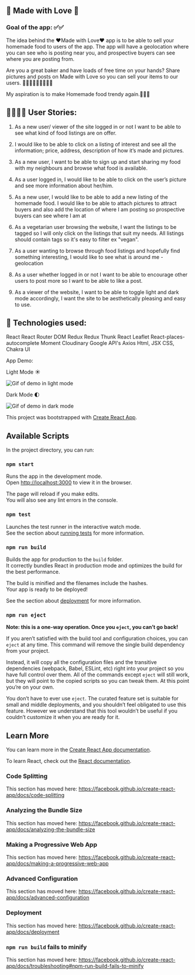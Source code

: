 ## 💖 Made with Love 💖

### Goal of the app: ✅✅

The idea behind the ❤️Made with Love❤️ app is to be able to sell your homemade food to users of the app. The app will have a geolocation where you can see who is posting near you, and prospective buyers can see where you are posting from.

Are you a great baker and have loads of free time on your hands? Share pictures and posts on Made with Love so you can sell your items to our users. 👩🏼‍🍳🧑🏽‍🍳👨🏻‍🍳

My aspiration is to make Homemade food trendy again.🍰🍪🍯

## 👩🏻‍🍳🍪 User Stories:

1. As a new user/ viewer of the site logged in or not I want to be able to see what kind of food listings are on offer.

2. I would like to be able to click on a listing of interest and see all the information; price, address, description of how it’s made and pictures.

3. As a new user, I want to be able to sign up and start sharing my food with my neighbours and browse what food is available.

4. As a user logged in, I would like to be able to click on the user’s picture and see more information about her/him.

5. As a new user, I would like to be able to add a new listing of the homemade food. I would like to be able to attach pictures to attract buyers and also add the location of where I am posting so prospective buyers can see where I am at
6. As a vegetarian user browsing the website, I want the listings to be tagged so I will only click on the listings that suit my needs. All listings should contain tags so it's easy to filter ex "vegan".

7. As a user wanting to browse through food listings and hopefully find something interesting, I would like to see what is around me - geolocation

8. As a user whether logged in or not I want to be able to encourage other users to post more so I want to be able to like a post.

9. As a viewer of the website, I want to be able to toggle light and dark mode accordingly, I want the site to be aesthetically pleasing and easy to use.

## 🚀 Technologies used:

React
React Router DOM
Redux
Redux Thunk
React Leaflet
React-places-autocomplete
Moment
Cloudinary
Google API's
Axios
Html, JSX
CSS, Chakra UI

App Demo:

Light Mode ☀️ 

![Gif of demo in light mode](https://media.giphy.com/media/VhiqTmv3Iopm5BuO9X/giphy.gif)

Dark Mode 🌓


![Gif of demo in dark mode](https://media.giphy.com/media/ReVLNaVBJEsJDmE0UY/giphy.gif)

This project was bootstrapped with [Create React App](https://github.com/facebook/create-react-app).

## Available Scripts

In the project directory, you can run:

### `npm start`

Runs the app in the development mode.<br />
Open [http://localhost:3000](http://localhost:3000) to view it in the browser.

The page will reload if you make edits.<br />
You will also see any lint errors in the console.

### `npm test`

Launches the test runner in the interactive watch mode.<br />
See the section about [running tests](https://facebook.github.io/create-react-app/docs/running-tests) for more information.

### `npm run build`

Builds the app for production to the `build` folder.<br />
It correctly bundles React in production mode and optimizes the build for the best performance.

The build is minified and the filenames include the hashes.<br />
Your app is ready to be deployed!

See the section about [deployment](https://facebook.github.io/create-react-app/docs/deployment) for more information.

### `npm run eject`

**Note: this is a one-way operation. Once you `eject`, you can’t go back!**

If you aren’t satisfied with the build tool and configuration choices, you can `eject` at any time. This command will remove the single build dependency from your project.

Instead, it will copy all the configuration files and the transitive dependencies (webpack, Babel, ESLint, etc) right into your project so you have full control over them. All of the commands except `eject` will still work, but they will point to the copied scripts so you can tweak them. At this point you’re on your own.

You don’t have to ever use `eject`. The curated feature set is suitable for small and middle deployments, and you shouldn’t feel obligated to use this feature. However we understand that this tool wouldn’t be useful if you couldn’t customize it when you are ready for it.

## Learn More

You can learn more in the [Create React App documentation](https://facebook.github.io/create-react-app/docs/getting-started).

To learn React, check out the [React documentation](https://reactjs.org/).

### Code Splitting

This section has moved here: https://facebook.github.io/create-react-app/docs/code-splitting

### Analyzing the Bundle Size

This section has moved here: https://facebook.github.io/create-react-app/docs/analyzing-the-bundle-size

### Making a Progressive Web App

This section has moved here: https://facebook.github.io/create-react-app/docs/making-a-progressive-web-app

### Advanced Configuration

This section has moved here: https://facebook.github.io/create-react-app/docs/advanced-configuration

### Deployment

This section has moved here: https://facebook.github.io/create-react-app/docs/deployment

### `npm run build` fails to minify

This section has moved here: https://facebook.github.io/create-react-app/docs/troubleshooting#npm-run-build-fails-to-minify

